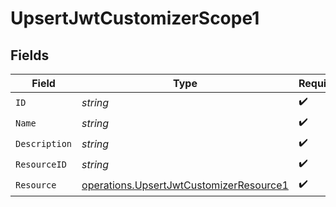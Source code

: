 # UpsertJwtCustomizerScope1


## Fields

| Field                                                                                              | Type                                                                                               | Required                                                                                           | Description                                                                                        |
| -------------------------------------------------------------------------------------------------- | -------------------------------------------------------------------------------------------------- | -------------------------------------------------------------------------------------------------- | -------------------------------------------------------------------------------------------------- |
| `ID`                                                                                               | *string*                                                                                           | :heavy_check_mark:                                                                                 | N/A                                                                                                |
| `Name`                                                                                             | *string*                                                                                           | :heavy_check_mark:                                                                                 | N/A                                                                                                |
| `Description`                                                                                      | *string*                                                                                           | :heavy_check_mark:                                                                                 | N/A                                                                                                |
| `ResourceID`                                                                                       | *string*                                                                                           | :heavy_check_mark:                                                                                 | N/A                                                                                                |
| `Resource`                                                                                         | [operations.UpsertJwtCustomizerResource1](../../models/operations/upsertjwtcustomizerresource1.md) | :heavy_check_mark:                                                                                 | N/A                                                                                                |